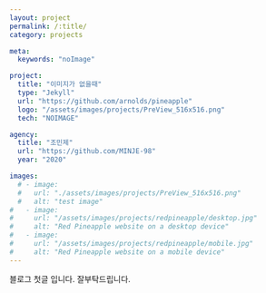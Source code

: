 ```yaml
---
layout: project
permalink: /:title/
category: projects

meta:
  keywords: "noImage"

project:
  title: "이미지가 없을때"
  type: "Jekyll"
  url: "https://github.com/arnolds/pineapple"
  logo: "/assets/images/projects/PreView_516x516.png"
  tech: "NOIMAGE"

agency:
  title: "조민제"
  url: "https://github.com/MINJE-98"
  year: "2020"

images:
  # - image:
  #   url: "./assets/images/projects/PreView_516x516.png"
  #   alt: "test image"
#   - image:
#     url: "/assets/images/projects/redpineapple/desktop.jpg"
#     alt: "Red Pineapple website on a desktop device"
#   - image:
#     url: "/assets/images/projects/redpineapple/mobile.jpg"
#     alt: "Red Pineapple website on a mobile device"
---
```

<p>블로그 첫글 입니다. 잘부탁드립니다.</p>